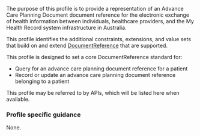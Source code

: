 The purpose of this profile is to provide a representation of an Advance Care Planning Document document reference for the electronic exchange of health information between individuals, healthcare providers, and the My Health Record system infrastructure in Australia.

This profile identifies the additional constraints, extensions, and value sets that build on and extend [DocumentReference](http://hl7.org/fhir/R4/documentreference.html) that are supported. 

This profile is designed to set a core DocumentReference standard for:
* Query for an advance care planning document reference for a patient
* Record or update an advance care planning document reference belonging to a patient

This profile may be referred to by APIs, which will be listed here when available.

### Profile specific guidance
None.
